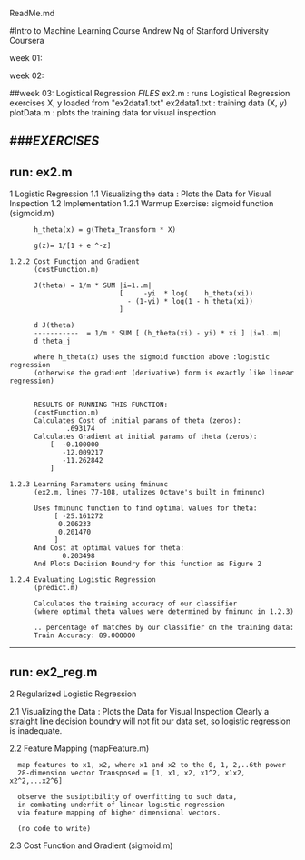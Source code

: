 ReadMe.md

#Intro to Machine Learning Course
Andrew Ng of Stanford University
Coursera

week 01:

week 02:

##week 03: Logistical Regression
  _FILES_
  ex2.m         : runs Logistical Regression exercises
    X, y loaded from "ex2data1.txt"
  ex2data1.txt  : training data (X, y)
  plotData.m    : plots the training data for visual inspection

###_EXERCISES_
------------------------------------------------------------------------------
run: ex2.m
------------------------------------------------------------------------------
1 Logistic Regression
  1.1 Visualizing the data  : Plots the Data for Visual Inspection
  1.2 Implementation
    1.2.1 Warmup Exercise: sigmoid function 
          (sigmoid.m)

          h_theta(x) = g(Theta_Transform * X)

          g(z)= 1/[1 + e ^-z]

    1.2.2 Cost Function and Gradient
          (costFunction.m)

          J(theta) = 1/m * SUM |i=1..m|
                               [     -yi  * log(    h_theta(xi)) 
                                 - (1-yi) * log(1 - h_theta(xi))
                               ]

          d J(theta)
          -----------  = 1/m * SUM [ (h_theta(xi) - yi) * xi ] |i=1..m|
          d theta_j   

          where h_theta(x) uses the sigmoid function above :logistic regression
          (otherwise the gradient (derivative) form is exactly like linear regression)

          
          RESULTS OF RUNNING THIS FUNCTION:   
          (costFunction.m)
          Calculates Cost of initial params of theta (zeros): 
                  .693174
          Calculates Gradient at initial params of theta (zeros): 
              [  -0.100000
                 -12.009217
                 -11.262842
              ]
    
    1.2.3 Learning Paramaters using fminunc
          (ex2.m, lines 77-108, utalizes Octave's built in fminunc)

          Uses fminunc function to find optimal values for theta:
               [ -25.161272
                0.206233
                0.201470
               ]
          And Cost at optimal values for theta:
                 0.203498
          And Plots Decision Boundry for this function as Figure 2

    1.2.4 Evaluating Logistic Regression
          (predict.m)

          Calculates the training accuracy of our classifier
          (where optimal theta values were determined by fminunc in 1.2.3)

          .. percentage of matches by our classifier on the training data:
          Train Accuracy: 89.000000

------------------------------------------------------------------------------
run: ex2_reg.m
------------------------------------------------------------------------------
2 Regularized Logistic Regression
  
  2.1 Visualizing the Data  : Plots the Data for Visual Inspection
      Clearly a straight line decision boundry will not fit our data set, so
        logistic regression is inadequate.
  
  2.2 Feature Mapping
      (mapFeature.m)

      map features to x1, x2, where x1 and x2 to the 0, 1, 2,..6th power
      28-dimension vector Transposed = [1, x1, x2, x1^2, x1x2, x2^2,...x2^6]

      observe the susiptibility of overfitting to such data, 
      in combating underfit of linear logistic regression
      via feature mapping of higher dimensional vectors.

      (no code to write)




  2.3 Cost Function and Gradient
          (sigmoid.m)

          


         

